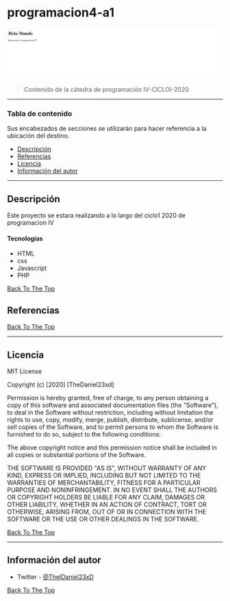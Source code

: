 # programacion4-a1

![Project Image](img/Captura.PNG)

> Contenido de la cátedra de programación IV-CICLOI-2020

---

### Tabla de contenido
Sus encabezados de secciones se utilizarán para hacer referencia a la ubicación del destino.

- [Descripción](#Descripción)
- [Referencias](#Referencias)
- [Licencia](#Licencia)
- [Información del autor](#Información-del-autor)

---

## Descripción

Este proyecto se estara realizando a lo largo del ciclo1 2020 de programacion IV

#### Tecnologías

- HTML
- css
- Javascript
- PHP

[Back To The Top](#programacion4-a1)


## Referencias


[Back To The Top](#programacion4-a1)

---

## Licencia

MIT License

Copyright (c) [2020] [TheDaniel23xd]

Permission is hereby granted, free of charge, to any person obtaining a copy
of this software and associated documentation files (the "Software"), to deal
in the Software without restriction, including without limitation the rights
to use, copy, modify, merge, publish, distribute, sublicense, and/or sell
copies of the Software, and to permit persons to whom the Software is
furnished to do so, subject to the following conditions:

The above copyright notice and this permission notice shall be included in all
copies or substantial portions of the Software.

THE SOFTWARE IS PROVIDED "AS IS", WITHOUT WARRANTY OF ANY KIND, EXPRESS OR
IMPLIED, INCLUDING BUT NOT LIMITED TO THE WARRANTIES OF MERCHANTABILITY,
FITNESS FOR A PARTICULAR PURPOSE AND NONINFRINGEMENT. IN NO EVENT SHALL THE
AUTHORS OR COPYRIGHT HOLDERS BE LIABLE FOR ANY CLAIM, DAMAGES OR OTHER
LIABILITY, WHETHER IN AN ACTION OF CONTRACT, TORT OR OTHERWISE, ARISING FROM,
OUT OF OR IN CONNECTION WITH THE SOFTWARE OR THE USE OR OTHER DEALINGS IN THE
SOFTWARE.

[Back To The Top](#programacion4-a1)

---

## Información del autor

- Twitter - [@ThelDaniel23xD](https://twitter.com/ThelDaniel23xD)

[Back To The Top](#programacion4-a1)